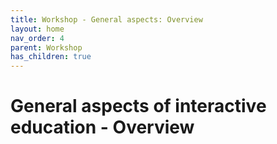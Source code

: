 ```yaml
---
title: Workshop - General aspects: Overview
layout: home
nav_order: 4
parent: Workshop
has_children: true
---
```


# General aspects of interactive education - Overview
